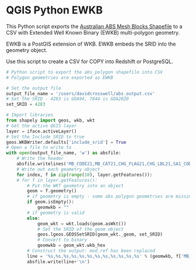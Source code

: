 # QGIS Python EWKB

This Python script exports the [Australian ABS Mesh Blocks Shapefile](https://www.abs.gov.au/statistics/standards/australian-statistical-geography-standard-asgs-edition-3/jul2021-jun2026/access-and-downloads/digital-boundary-files) to a CSV with Extended Well Known Binary (EWKB) multi-polygon geometry.

EWKB is a PostGIS extension of WKB. EWKB embeds the SRID into the geometry object.

Use this script to create a CSV for COPY into Redshift or PostgreSQL.

```python
# Python script to export the abs_polygon shapefile into CSV
# Polygon geometries are exported as EWKB

# Set the output file
output_file_name = '/users/davidcrosswell/abs_output.csv'
# Set the SRID - 4283 is GDA94, 7844 is GDA2020
set_SRID = 4283

# Import libraries
from shapely import geos, wkb, wkt
# Get the active QGIS layer
layer = iface.activeLayer()
# Set the Include SRID to true
geos.WKBWriter.defaults['include_srid'] = True
# Open a file to write to
with open(output_file_name, 'w') as absfile:
    # Write the header
    absfile.writelines('MB_CODE21,MB_CAT21,CHG_FLAG21,CHG_LBL21,SA1_CODE21,SA2_CODE21,SA2_NAME21,SA3_CODE21,SA3_NAME21,SA4_CODE21,SA4_NAME21\n')
    # Write out each geometry object
    for index, f in zip(range(10), layer.getFeatures()):
    # for f in layer.getFeatures():
        # Put the WKT geometry into an object
        geom = f.geometry()
        # if geometry is empty - some abs polygon geometries are missing
        if geom.isEmpty():
            geomwkb = ""
        # if geometry is valid
        else:       
            geom_wkt = wkt.loads(geom.asWkt())
            # Set the SRID of the geom object
            geos.lgeos.GEOSSetSRID(geom_wkt._geom, set_SRID)
            # Convert to binary
            geomwkb = geom_wkt.wkb_hex
        # Construct the output: mod_ref has been replaced 
        line = '%s,%s,%s,%s,%s,%s,%s,%s,%s,%s,%s,%s' % (geomwkb, f['MB_CODE21'], f['MB_CAT21'], f['CHG_FLAG21'], f['CHG_LBL21'], f['SA1_CODE21'], f['SA2_CODE21'], f['SA2_NAME21'], f['SA3_CODE21'], f['SA3_NAME21'], f['SA4_CODE21'], f['SA4_NAME21'])
        absfile.write(line+'\n')
        
```
